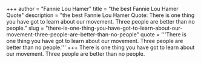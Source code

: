 +++
author = "Fannie Lou Hamer"
title = "the best Fannie Lou Hamer Quote"
description = "the best Fannie Lou Hamer Quote: There is one thing you have got to learn about our movement. Three people are better than no people."
slug = "there-is-one-thing-you-have-got-to-learn-about-our-movement-three-people-are-better-than-no-people"
quote = '''There is one thing you have got to learn about our movement. Three people are better than no people.'''
+++
There is one thing you have got to learn about our movement. Three people are better than no people.
